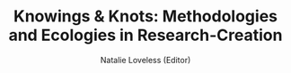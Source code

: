 ---
layout: book-review
title: "Knowings & Knots: Methodologies and Ecologies in Research-Creation"
author: Natalie Loveless (Editor)
isbn: 9781772124859
cover: assets/img/books/9781772124859.jpeg
categories: arts, research-creation
released: 2020
publisher: University of Alberta Press
address: Edmonton, Alberta
tags: methodology, creativity, academia
status: interested
---